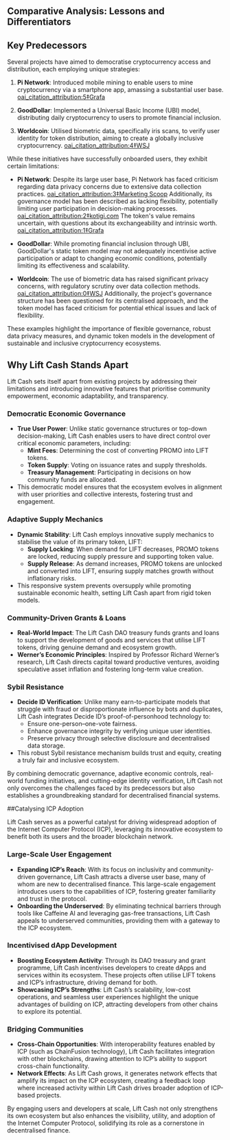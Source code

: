 ## Comparative Analysis: Lessons and Differentiators

## Key Predecessors

Several projects have aimed to democratise cryptocurrency access and distribution, each employing unique strategies:

1. **Pi Network**: Introduced mobile mining to enable users to mine cryptocurrency via a smartphone app, amassing a substantial user base. [oai_citation_attribution:5‡Grafa](https://grafa.com/news/pi-network-surpasses-10-million-users-amid-questions-on-token-value-208914?utm_source=chatgpt.com)

2. **GoodDollar**: Implemented a Universal Basic Income (UBI) model, distributing daily cryptocurrency to users to promote financial inclusion.

3. **Worldcoin**: Utilised biometric data, specifically iris scans, to verify user identity for token distribution, aiming to create a globally inclusive cryptocurrency. [oai_citation_attribution:4‡WSJ](https://www.wsj.com/tech/sam-altman-openai-humanness-iris-scanning-4d0e1dab?utm_source=chatgpt.com)

While these initiatives have successfully onboarded users, they exhibit certain limitations:

- **Pi Network**: Despite its large user base, Pi Network has faced criticism regarding data privacy concerns due to extensive data collection practices. [oai_citation_attribution:3‡Marketing Scoop](https://www.marketingscoop.com/ai/is-pi-network-safe/?utm_source=chatgpt.com) Additionally, its governance model has been described as lacking flexibility, potentially limiting user participation in decision-making processes. [oai_citation_attribution:2‡kotigi.com](https://kotigi.com/faqs/what-is-the-governance-model-of-pi-network/?utm_source=chatgpt.com) The token's value remains uncertain, with questions about its exchangeability and intrinsic worth. [oai_citation_attribution:1‡Grafa](https://grafa.com/news/pi-network-surpasses-10-million-users-amid-questions-on-token-value-208914?utm_source=chatgpt.com)

- **GoodDollar**: While promoting financial inclusion through UBI, GoodDollar's static token model may not adequately incentivise active participation or adapt to changing economic conditions, potentially limiting its effectiveness and scalability.

- **Worldcoin**: The use of biometric data has raised significant privacy concerns, with regulatory scrutiny over data collection methods. [oai_citation_attribution:0‡WSJ](https://www.wsj.com/tech/sam-altman-openai-humanness-iris-scanning-4d0e1dab?utm_source=chatgpt.com) Additionally, the project's governance structure has been questioned for its centralised approach, and the token model has faced criticism for potential ethical issues and lack of flexibility.

These examples highlight the importance of flexible governance, robust data privacy measures, and dynamic token models in the development of sustainable and inclusive cryptocurrency ecosystems.

## Why Lift Cash Stands Apart

Lift Cash sets itself apart from existing projects by addressing their limitations and introducing innovative features that prioritise community empowerment, economic adaptability, and transparency. 

### Democratic Economic Governance
- **True User Power**: Unlike static governance structures or top-down decision-making, Lift Cash enables users to have direct control over critical economic parameters, including:
  - **Mint Fees**: Determining the cost of converting PROMO into LIFT tokens.
  - **Token Supply**: Voting on issuance rates and supply thresholds.
  - **Treasury Management**: Participating in decisions on how community funds are allocated.
- This democratic model ensures that the ecosystem evolves in alignment with user priorities and collective interests, fostering trust and engagement.

### Adaptive Supply Mechanics
- **Dynamic Stability**: Lift Cash employs innovative supply mechanics to stabilise the value of its primary token, LIFT:
  - **Supply Locking**: When demand for LIFT decreases, PROMO tokens are locked, reducing supply pressure and supporting token value.
  - **Supply Release**: As demand increases, PROMO tokens are unlocked and converted into LIFT, ensuring supply matches growth without inflationary risks.
- This responsive system prevents oversupply while promoting sustainable economic health, setting Lift Cash apart from rigid token models.

### Community-Driven Grants & Loans
- **Real-World Impact**: The Lift Cash DAO treasury funds grants and loans to support the development of goods and services that utilise LIFT tokens, driving genuine demand and ecosystem growth.
- **Werner’s Economic Principles**: Inspired by Professor Richard Werner’s research, Lift Cash directs capital toward productive ventures, avoiding speculative asset inflation and fostering long-term value creation.

### Sybil Resistance
- **Decide ID Verification**: Unlike many earn-to-participate models that struggle with fraud or disproportionate influence by bots and duplicates, Lift Cash integrates Decide ID’s proof-of-personhood technology to:
  - Ensure one-person–one-vote fairness.
  - Enhance governance integrity by verifying unique user identities.
  - Preserve privacy through selective disclosure and decentralised data storage.
- This robust Sybil resistance mechanism builds trust and equity, creating a truly fair and inclusive ecosystem.

By combining democratic governance, adaptive economic controls, real-world funding initiatives, and cutting-edge identity verification, Lift Cash not only overcomes the challenges faced by its predecessors but also establishes a groundbreaking standard for decentralised financial systems.

##Catalysing ICP Adoption

Lift Cash serves as a powerful catalyst for driving widespread adoption of the Internet Computer Protocol (ICP), leveraging its innovative ecosystem to benefit both its users and the broader blockchain network.

### Large-Scale User Engagement
- **Expanding ICP’s Reach**: With its focus on inclusivity and community-driven governance, Lift Cash attracts a diverse user base, many of whom are new to decentralised finance. This large-scale engagement introduces users to the capabilities of ICP, fostering greater familiarity and trust in the protocol.
- **Onboarding the Underserved**: By eliminating technical barriers through tools like Caffeine AI and leveraging gas-free transactions, Lift Cash appeals to underserved communities, providing them with a gateway to the ICP ecosystem.

### Incentivised dApp Development
- **Boosting Ecosystem Activity**: Through its DAO treasury and grant programme, Lift Cash incentivises developers to create dApps and services within its ecosystem. These projects often utilise LIFT tokens and ICP’s infrastructure, driving demand for both.
- **Showcasing ICP’s Strengths**: Lift Cash’s scalability, low-cost operations, and seamless user experiences highlight the unique advantages of building on ICP, attracting developers from other chains to explore its potential.

### Bridging Communities
- **Cross-Chain Opportunities**: With interoperability features enabled by ICP (such as ChainFusion technology), Lift Cash facilitates integration with other blockchains, drawing attention to ICP’s ability to support cross-chain functionality.
- **Network Effects**: As Lift Cash grows, it generates network effects that amplify its impact on the ICP ecosystem, creating a feedback loop where increased activity within Lift Cash drives broader adoption of ICP-based projects.

By engaging users and developers at scale, Lift Cash not only strengthens its own ecosystem but also enhances the visibility, utility, and adoption of the Internet Computer Protocol, solidifying its role as a cornerstone in decentralised finance.
